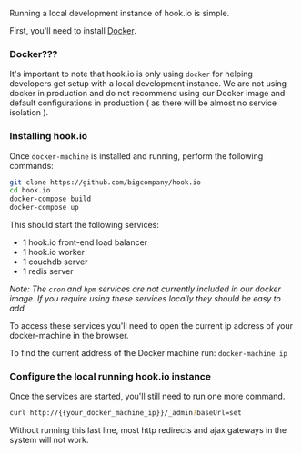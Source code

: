 
Running a local development instance of hook.io is simple.

First, you'll need to install [Docker](https://docs.docker.com/engine/installation/).

### Docker???

It's important to note that hook.io is only using `docker` for helping developers get setup with a local development instance. We are not using docker in production and do not recommend using our Docker image and default configurations in production ( as there will be almost no service isolation ).

### Installing hook.io

Once `docker-machine` is installed and running, perform the following commands:

``` bash
git clone https://github.com/bigcompany/hook.io
cd hook.io
docker-compose build
docker-compose up
```

This should start the following services:

 - 1 hook.io front-end load balancer
 - 1 hook.io worker
 - 1 couchdb server
 - 1 redis server

*Note: The `cron` and `hpm` services are not currently included in our docker image. If you require using these services locally they should be easy to add.*


To access these services you'll need to open the current ip address of your docker-machine in the browser.

To find the current address of the Docker machine run: `docker-machine ip`

### Configure the local running hook.io instance

Once the services are started, you'll still need to run one more command.

```bash
curl http://{{your_docker_machine_ip}}/_admin?baseUrl=set
```

Without running this last line, most http redirects and ajax gateways in the system will not work.